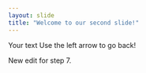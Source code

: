 ```yaml
---
layout: slide
title: "Welcome to our second slide!"
---
```

Your text
Use the left arrow to go back!

New edit for step 7.

